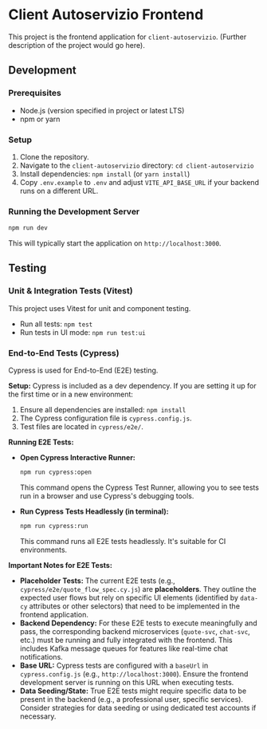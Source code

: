 # Client Autoservizio Frontend

This project is the frontend application for `client-autoservizio`.
(Further description of the project would go here).

## Development

### Prerequisites
- Node.js (version specified in project or latest LTS)
- npm or yarn

### Setup
1. Clone the repository.
2. Navigate to the `client-autoservizio` directory: `cd client-autoservizio`
3. Install dependencies: `npm install` (or `yarn install`)
4. Copy `.env.example` to `.env` and adjust `VITE_API_BASE_URL` if your backend runs on a different URL.

### Running the Development Server
```bash
npm run dev
```
This will typically start the application on `http://localhost:3000`.

## Testing

### Unit & Integration Tests (Vitest)
This project uses Vitest for unit and component testing.
- Run all tests: `npm test`
- Run tests in UI mode: `npm run test:ui`

### End-to-End Tests (Cypress)

Cypress is used for End-to-End (E2E) testing.

**Setup:**
Cypress is included as a dev dependency. If you are setting it up for the first time or in a new environment:
1. Ensure all dependencies are installed: `npm install`
2. The Cypress configuration file is `cypress.config.js`.
3. Test files are located in `cypress/e2e/`.

**Running E2E Tests:**

-   **Open Cypress Interactive Runner:**
    ```bash
    npm run cypress:open
    ```
    This command opens the Cypress Test Runner, allowing you to see tests run in a browser and use Cypress's debugging tools.

-   **Run Cypress Tests Headlessly (in terminal):**
    ```bash
    npm run cypress:run
    ```
    This command runs all E2E tests headlessly. It's suitable for CI environments.

**Important Notes for E2E Tests:**

*   **Placeholder Tests:** The current E2E tests (e.g., `cypress/e2e/quote_flow_spec.cy.js`) are **placeholders**. They outline the expected user flows but rely on specific UI elements (identified by `data-cy` attributes or other selectors) that need to be implemented in the frontend application.
*   **Backend Dependency:** For these E2E tests to execute meaningfully and pass, the corresponding backend microservices (`quote-svc`, `chat-svc`, etc.) must be running and fully integrated with the frontend. This includes Kafka message queues for features like real-time chat notifications.
*   **Base URL:** Cypress tests are configured with a `baseUrl` in `cypress.config.js` (e.g., `http://localhost:3000`). Ensure the frontend development server is running on this URL when executing tests.
*   **Data Seeding/State:** True E2E tests might require specific data to be present in the backend (e.g., a professional user, specific services). Consider strategies for data seeding or using dedicated test accounts if necessary.
